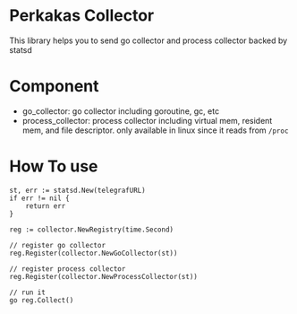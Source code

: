# Perkakas Collector
This library helps you to send go collector and process collector backed by statsd

# Component 
* go_collector: go collector including goroutine, gc, etc
* process_collector: process collector including virtual mem, resident mem, and file descriptor. only available in linux since it reads from `/proc`

# How To use
```
st, err := statsd.New(telegrafURL)
if err != nil {
	return err
}

reg := collector.NewRegistry(time.Second)

// register go collector
reg.Register(collector.NewGoCollector(st))

// register process collector
reg.Register(collector.NewProcessCollector(st))

// run it
go reg.Collect()

```